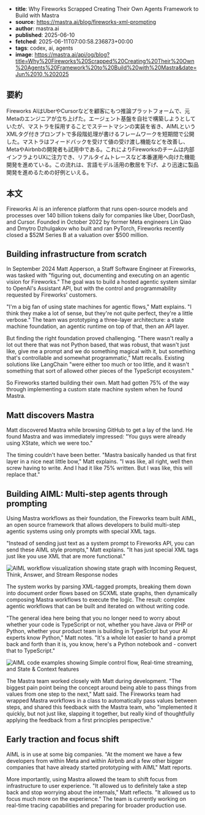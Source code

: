 <!-- metadata -->

- **title**: Why Fireworks Scrapped Creating Their Own Agents Framework to Build with Mastra
- **source**: https://mastra.ai/blog/fireworks-xml-prompting
- **author**: mastra.ai
- **published**: 2025-06-10
- **fetched**: 2025-06-11T07:00:58.236873+00:00
- **tags**: codex, ai, agents
- **image**: https://mastra.ai/api/og/blog?title=Why%20Fireworks%20Scrapped%20Creating%20Their%20Own%20Agents%20Framework%20to%20Build%20with%20Mastra&date=Jun%2010,%202025

## 要約

Fireworks AIはUberやCursorなどを顧客にもつ推論プラットフォームで、元Metaのエンジニアが立ち上げた。エージェント基盤を自社で構築しようとしていたが、マストラを採用することでステートマシンの実装を省き、AIMLというXMLタグ付きプロンプトで多段階処理が書けるフレームワークを短期間で公開した。マストラはフィードバックを受けて値の受け渡し機能などを改善し、MetaやAirbnbの開発者も試用中である。これによりFireworksのチームは内部インフラよりUXに注力でき、リアルタイムトレースなど本番運用へ向けた機能開発を進めている。この流れは、言語モデル活用の敷居を下げ、より迅速に製品開発を進めるための好例といえる。

## 本文

Fireworks AI is an inference platform that runs open-source models and processes over 140 billion tokens daily for companies like Uber, DoorDash, and Cursor. Founded in October 2022 by former Meta engineers Lin Qiao and Dmytro Dzhulgakov who built and ran PyTorch, Fireworks recently closed a $52M Series B at a valuation over $500 million.

## Building infrastructure from scratch

In September 2024 Matt Apperson, a Staff Software Engineer at Fireworks, was tasked with "figuring out, documenting and executing on an agentic vision for Fireworks." The goal was to build a hosted agentic system similar to OpenAI's Assistant API, but with the control and programmability requested by Fireworks' customers.

"I'm a big fan of using state machines for agentic flows," Matt explains. "I think they make a lot of sense, but they're not quite perfect, they're a little verbose." The team was prototyping a three-layer architecture: a state machine foundation, an agentic runtime on top of that, then an API layer.

But finding the right foundation proved challenging. "There wasn't really a lot out there that was not Python based, that was robust, that wasn't just like, give me a prompt and we do something magical with it, but something that's controllable and somewhat programmatic," Matt recalls. Existing solutions like LangChain "were either too much or too little, and it wasn't something that sort of allowed other pieces of the TypeScript ecosystem."

So Fireworks started building their own. Matt had gotten 75% of the way through implementing a custom state machine system when he found Mastra.

## Matt discovers Mastra

Matt discovered Mastra while browsing GitHub to get a lay of the land. He found Mastra and was immediately impressed: "You guys were already using XState, which we were too."

The timing couldn't have been better. "Mastra basically handed us that first layer in a nice neat little bow," Matt explains. "I was like, all right, well then screw having to write. And I had it like 75% written. But I was like, this will replace that."

## Building AIML: Multi-step agents through prompting

Using Mastra workflows as their foundation, the Fireworks team built AIML, an open source framework that allows developers to build multi-step agentic systems using only prompts with special XML tags.

"Instead of sending just text as a system prompt to Fireworks API, you can send these AIML style prompts," Matt explains. "It has just special XML tags just like you use XML that are more functional."

![AIML workflow visualization showing state graph with Incoming Request, Think, Answer, and Stream Response nodes](https://mastra.ai/images/casestudy-fireworks-1.png)

The system works by parsing XML-tagged prompts, breaking them down into document order flows based on SCXML state graphs, then dynamically composing Mastra workflows to execute the logic. The result: complex agentic workflows that can be built and iterated on without writing code.

"The general idea here being that you no longer need to worry about whether your code is TypeScript or not, whether you have Java or PHP or Python, whether your product team is building in TypeScript but your AI experts know Python," Matt notes. "It's a whole lot easier to hand a prompt back and forth than it is, you know, here's a Python notebook and - convert that to TypeScript."

![AIML code examples showing Simple control flow, Real-time streaming, and State & Context features](https://mastra.ai/images/casestudy-fireworks-2.png)

The Mastra team worked closely with Matt during development. "The biggest pain point being the concept around being able to pass things from values from one step to the next," Matt said. The Fireworks team had wrapped Mastra workflows in a class to automatically pass values between steps, and shared this feedback with the Mastra team, who "implemented it quickly, but not just like, slapping it together, but really kind of thoughtfully applying the feedback from a first principles perspective."

## Early traction and focus shift

AIML is in use at some big companies. "At the moment we have a few developers from within Meta and within Airbnb and a few other bigger companies that have already started prototyping with AIML" Matt reports.

More importantly, using Mastra allowed the team to shift focus from infrastructure to user experience. "It allowed us to definitely take a step back and stop worrying about the internals," Matt reflects. "It allowed us to focus much more on the experience." The team is currently working on real-time tracing capabilities and preparing for broader production use.
